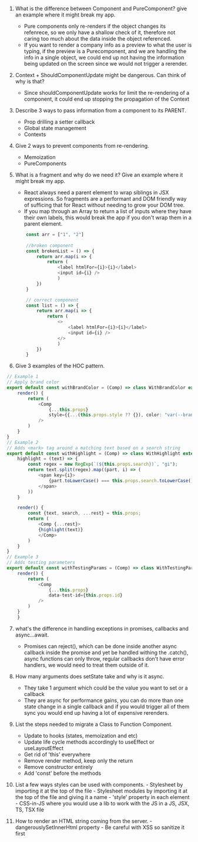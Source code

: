 1. What is the difference between Component and PureComponent? give an example where it might break my app.
   - Pure components only re-renders if the object changes its refenrece, so we only have a shallow check of it, therefore not caring too much about the data inside the object referenced.
   - If you want to render a company info as a preview to what the user is typing, if the preview is a Purecomponent, and we are handling the info in a single object, we could end up not having the information being updated on the screen since we would not trigger a rerender.

2. Context + ShouldComponentUpdate might be dangerous. Can think of why is
that?
    - Since shouldComponentUpdate works for limit the re-rendering of a component, it could end up stopping the propagation of the Context

3. Describe 3 ways to pass information from a component to its PARENT.
   - Prop drilling a setter callback
   - Global state management
   - Contexts

4. Give 2 ways to prevent components from re-rendering.
   - Memoization
   - PureComponents

5. What is a fragment and why do we need it? Give an example where it might break my app.
    - React always need a parent element to wrap siblings in JSX expressions. So fragments are a performant and DOM friendly way of sufficing that for React without needing to grow your DOM tree.
    - If you map through an Array to return a list of inputs where they have their own labels, this would break the app if you don't wrap them in a parent element.
    ```ts
        const arr = ["1", "2"]
        
        //broken component
        const brokenList = () => {
            return arr.map(i => {
                return (
                    <label htmlFor={i}>{i}</label>
                    <input id={i} />
                    )
            })
        }

        // correct component
        const list = () => {
            return arr.map(i => {
                return (
                    <>
                        <label htmlFor={i}>{i}</label>
                        <input id={i} />
                    </>
                    )
            })
        }
    ```

6. Give 3 examples of the HOC pattern. 

```ts
// Example 1
// Apply brand color
export default const withBrandColor = (Comp) => class WithBrandColor extends React.Component {
    render() {
        return (
            <Comp
                {...this.props}
                style={{...(this.props.style ?? {}), color: "var(--brandColor)"}}
            />
        )
    }
}
// Example 2
// Adds <mark> tag around a matching text based on a search string
export default const withHighlight = (Comp) => class WithHighlight extends React.Component {
    highlight = (text) => {
        const regex = new RegExp(`(${this.props.search})`, "gi");
        return text.split(regex).map((part, i) => (
            <span key={i}>
                {part.toLowerCase() === this.props.search.toLowerCase() ? <mark>{part}</mark> : part}
            </span>
        ))
    }

    render() {
        const {text, search, ...rest} = this.props;
        return (
            <Comp {...rest}>
            {highlight(text)}
            </Comp>
        )
    }
}
// Example 3
// Adds testing parameters
export default const withTestingParams = (Comp) => class WithTestingParams extends React.Component {
    render() {
        return (
            <Comp
                {...this.props}
                data-test-id={this.props.id}
            />
        )
    }
    }
```

7. what's the difference in handling exceptions in promises, callbacks and async...await.
   - Promises can reject(), which can be done inside another async callback inside the promise and yet be handled withing the .catch(), async functions can only throw, regular callbacks don't have error handlers, we would need to treat them outside of it.

8. How many arguments does setState take and why is it async.
   - They take 1 argument which could be the value you want to set or a callback
   - They are async for performance gains, you can do more than one state change in a single callback and if you would trigger all of them sync you would end up having a lot of expensive rerenders.

9.  List the steps needed to migrate a Class to 
Function Component.
    - Update to hooks (states, memoization and etc)
    - Update life cycle methods accordingly to useEffect or useLayoutEffect
    - Get rid of 'this' everywhere
    - Remove render method, keep only the return
    - Remove constructor entirely
    - Add 'const' before the methods

10.   List a few ways styles can be used with components.
     - Stylesheet by importing it at the top of the file
     - Stylesheet modules by importing it at the top of the file and giving it a name
     - 'style' property in each element
     - CSS-in-JS where you would use a lib to work with the JS in a JS, JSX, TS, TSX file

11.   How to render an HTML string coming from the server.
     - dangerouslySetInnerHtml property
     - Be careful with XSS so sanitize it first
